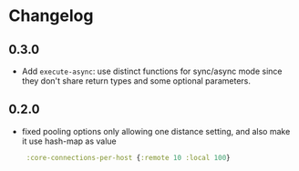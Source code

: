# Changelog

## 0.3.0

* Add `execute-async`: use distinct functions for sync/async mode
  since they don't share return types and some optional parameters.

## 0.2.0

* fixed pooling options only allowing one distance setting, and also
  make it use hash-map as value

  ```clojure
   :core-connections-per-host {:remote 10 :local 100}
  ```
